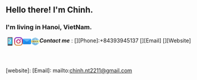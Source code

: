 ## Hello there! I'm Chinh. 
### I'm living in Hanoi, VietNam.


***Contact me*** : 
[<img align="left" alt="nguyentienchinh" width="22px" src="./src/image/smartphone.png">][Phone]:+84393945137
[<img align="left" alt="tienchinh2211" width="22px" src="./src/image/instagram.png">][Instagram] 
[<img align="left" alt="chinh.nt2211" width="22px" src="./src/image/email.png">][Email] 
[<img align="left" alt="chinh.nt2211" width="22px" src="./src/image/world-wide-web.png">][Website] 


<br />
<br />

[instagram]: https://www.instagram.com/tienchinh2211/
[website]: 
[Email]: mailto:chinh.nt2211@gmail.com